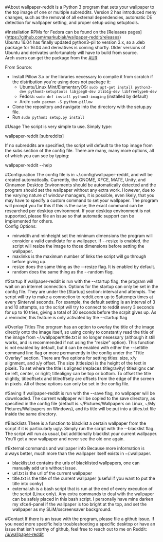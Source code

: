 #About
wallpaper-reddit is a Python 3 program that sets your wallpaper to the top image of one or multiple subreddits.  Version 2 has introduced meny changes, such as the removal of all external dependencies, automatic DE detection for wallpaper setting, and proper setup using setuptools.

#Installation
RPMs for Fedora can be found on the [Releases pages] (https://github.com/markubiak/wallpaper-reddit/releases)  
Ubuntu 16.04 has finally updated python3-pil to version 3.x, so a .deb package for 16.04 and derivatives is coming shortly.  Older versions of Ubuntu and derivates unfortunately will have to build from source.  
Arch users can get the package from the [AUR](https://aur.archlinux.org/packages/wallpaper-reddit-git/)  

From Source:  
* Install Pillow 3.x or the libraries necessary to compile it from scratch if the distribution you're using does not package it:  
  - Ubuntu/Linux Mint/ElementaryOS: `sudo apt-get install python3-dev python3-setuptools libjpeg8-dev zlib1g-dev libfreetype6-dev`  
  - Fedora: `sudo dnf install python3-imaging` (installed by default)  
  - Arch: `sudo pacman -S python-pillow`  
* Clone the repository and navigate into the directory with the setup.py file.  
* Run `sudo python3 setup.py install`  

#Usage
The script is very simple to use.  Simply type:

  wallpaper-reddit [subreddits]
  
If no subreddits are specified, the script will default to the top image from the subs section of the config file.  There are many, many more options, all of which you can see by typing:

  wallpaper-reddit --help

#Configuration
The config file is in ~/.config/wallpaper-reddit, and will be created automatically.  Currently, the GNOME, XFCE, MATE, Unity, and Cinnamon Desktop Environments should be automatically detected and the program should set the wallpaper without any extra work.  However, due to the varying nature of window managers, it is possible, even likely, that you may have to specify a custom command to set your wallpaper.  The program will prompt you for this if this is the case; the exact command can be researched per desktop environment.  If your desktop environment is not supported, please file an issue so that automatic support can be implemented for others.  
Config Options:  
- minwidth and minheight set the minimum dimensions the program will consider a valid candidate for a wallpaper.  If --resize is enabled, the script will resize the image to those dimensions before setting the wallpaper.
- maxlinks is the maximum number of links the script will go through before giving up.
- resize does the same thing as the --resize flag.  It is enabled by default.
- random does the same thing as the --random flag.

#Startup
If wallpaper-reddit is run with the --startup flag, the program will wait on an internet connection.  Options for the startup can only be set in the config file.  They are under the [Startup] section: interval and attempts.  The script will try to make a connection to reddit.com up to $attempts times at every $interval seconds.  For example, the default setting is an interval of 3 and 10 attempts, so the script will try to connect to reddit every 3 seconds for up to 10 tries, giving a total of 30 seconds before the scrpit gives up.  As a reminder, this feature is only activated by the --startup flag

#Overlay Titles
The program has an option to overlay the title of the image directly onto the image itself, so using conky to constantly read the title of the image from ~/.wallpaper/title.txt is no longer nexessary (although it still works, and is recommended if not using the "resize" option).  This function is not enabled by default, but it can be enabled with either the --settitle command line flag or more permanently in the config under the "Title Overlay" section.  There are five options for setting titles: size, x/y alignment, and x/y offset.  The size (titlesize) is the height of the text in pixels.  To set where the title is aligned (replaces titlegravity) titlealignx can be left, center, or right; titlealigny can be top or bottom.  To offset the title slightly, titleoffsetx and titleoffsety are offsets from the edge of the screen in pixels.  All of these options can only be set in the config file.

#Saving
If wallpaper-reddit is run with the --save flag, no wallpaper will be downloaded.  The current wallpaper will be copied to the save directory, as specified in the config file (default is ~/Pictures/Wallpapers on Linux, ~/My Pictures/Wallpapers on Windows), and its title will be put into a titles.txt file inside the same directory.

#Blacklists
There is a function to blacklist a certain wallpaper from the script if it is particularly ugly.  Simply run the script with the --blacklist flag.  The script will run as usual, but additionally blacklist your current wallpaper.  You'll get a new wallpaper and never see the old one again.

#External commands and wallpaper info
Because more information is always better, much more than the wallpaper itself exists in ~/.wallpaper.
- blacklist.txt contains the urls of blacklisted wallpapers, one can manually add urls without issue.
- url.txt is the url of the current wallpaper
- title.txt is the title of the current wallpaper (useful if you want to put the title into conky)
- external.sh is a bash script that is run at the end of every execution of the script (Linux only).  Any extra commands to deal with the wallpaper can be safely placed in this bash script.  I personally have mine darken my xfce4-panel if the wallpaper is too bright at the top, and set the wallpaper as my SLiM/xscreensaver background.

#Contact
If there is an issue with the program, please file a github issue.  If you need more specific help troubleshooting a specific desktop or have an issue that isn't worthy of github, feel free to reach out to me on Reddit: [/u/wallpaper-reddit](https://www.reddit.com/u/wallpaper-reddit)
